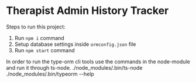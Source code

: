 # Therapist Admin History Tracker
        
Steps to run this project:

1. Run `npm i` command
2. Setup database settings inside `ormconfig.json` file
3. Run `npm start` command

In order to run the type-orm cli tools use the commands in the node-module and run it through ts-node.
./node_modules/.bin/ts-node ./node_modules/.bin/typeorm --help
